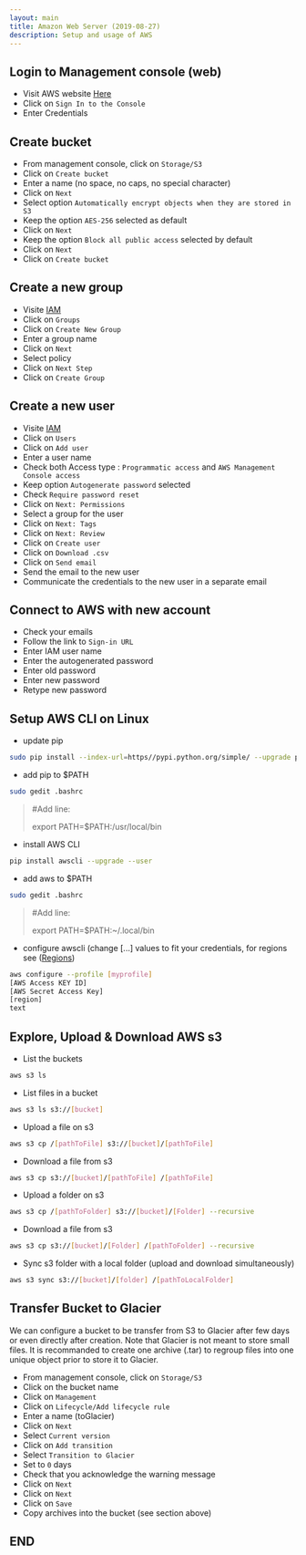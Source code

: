```yaml
---
layout: main
title: Amazon Web Server (2019-08-27)
description: Setup and usage of AWS
---
```


## Login to Management console (web)

* Visit AWS website [Here](https://aws.amazon.com/console/)
* Click on ```Sign In to the Console```
* Enter Credentials

## Create bucket

* From management console, click on ```Storage/S3```
* Click on ```Create bucket```
* Enter a name (no space, no caps, no special character)
* Click on ```Next```
* Select option ```Automatically encrypt objects when they are stored in S3```
* Keep the option ```AES-256``` selected as default
* Click on ```Next```
* Keep the option ```Block all public access``` selected by default
* Click on ```Next```
* Click on ```Create bucket```

## Create a new group

* Visite [IAM](https://console.aws.amazon.com/iam/)
* Click on ```Groups```
* Click on ```Create New Group```
* Enter a group name
* Click on ```Next```
* Select policy
* Click on ```Next Step```
* Click on ```Create Group```

## Create a new user

* Visite [IAM](https://console.aws.amazon.com/iam/)
* Click on ```Users```
* Click on ```Add user```
* Enter a user name
* Check both Access type : ```Programmatic access``` and ```AWS Management Console access```
* Keep option ```Autogenerate password``` selected
* Check ```Require password reset```
* Click on ```Next: Permissions```
* Select a group for the user
* Click on ```Next: Tags```
* Click on ```Next: Review```
* Click on ```Create user```
* Click on ```Download .csv```
* Click on ```Send email```
* Send the email to the new user
* Communicate the credentials to the new user in a separate email

## Connect to AWS with new account

* Check your emails
* Follow the link to ```Sign-in URL```
* Enter IAM user name
* Enter the autogenerated password
* Enter old password
* Enter new password
* Retype new password

## Setup AWS CLI on Linux

* update pip

```sh
sudo pip install --index-url=https//pypi.python.org/simple/ --upgrade pip
```

* add pip to $PATH

```sh
sudo gedit .bashrc
```

> #Add line:
>
> export PATH=$PATH:/usr/local/bin

* install AWS CLI

```sh
pip install awscli --upgrade --user
```

* add aws to $PATH

```sh
sudo gedit .bashrc
```

> #Add line:
>
> export PATH=$PATH:~/.local/bin

* configure awscli (change [...] values to fit your credentials, for regions see ([Regions](https://docs.aws.amazon.com/general/latest/gr/rande.html#apigateway_region))

```sh
aws configure --profile [myprofile]
[AWS Access KEY ID]
[AWS Secret Access Key]
[region]
text
```

## Explore, Upload & Download AWS s3

* List the buckets

```sh
aws s3 ls
```

* List files in a bucket

```sh
aws s3 ls s3://[bucket]
```

* Upload a file on s3

```sh
aws s3 cp /[pathToFile] s3://[bucket]/[pathToFile]
```

* Download a file from s3

```sh
aws s3 cp s3://[bucket]/[pathToFile] /[pathToFile]
```

* Upload a folder on s3

```sh
aws s3 cp /[pathToFolder] s3://[bucket]/[Folder] --recursive
```

* Download a file from s3

```sh
aws s3 cp s3://[bucket]/[Folder] /[pathToFolder] --recursive
```

* Sync s3 folder with a local folder (upload and download simultaneously)

```sh
aws s3 sync s3://[bucket]/[folder] /[pathToLocalFolder]
```

## Transfer Bucket to Glacier

We can configure a bucket to be transfer from S3 to Glacier after few days or even directly after creation. Note that Glacier is not meant to store small files. It is recommanded to create one archive (.tar) to regroup files into one unique object prior to store it to Glacier.

* From management console, click on ```Storage/S3```
* Click on the bucket name
* Click on ```Management```
* Click on ```Lifecycle/Add lifecycle rule```
* Enter a name (toGlacier)
* Click on ```Next```
* Select ```Current version```
* Click on ```Add transition```
* Select ```Transition to Glacier```
* Set to ```0``` days
* Check that you acknowledge the warning message
* Click on ```Next```
* Click on ```Next```
* Click on ```Save```
* Copy archives into the bucket (see section above)

## END
